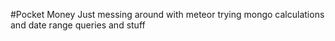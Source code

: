#Pocket Money
Just messing around with meteor 
trying mongo calculations and date range queries and stuff